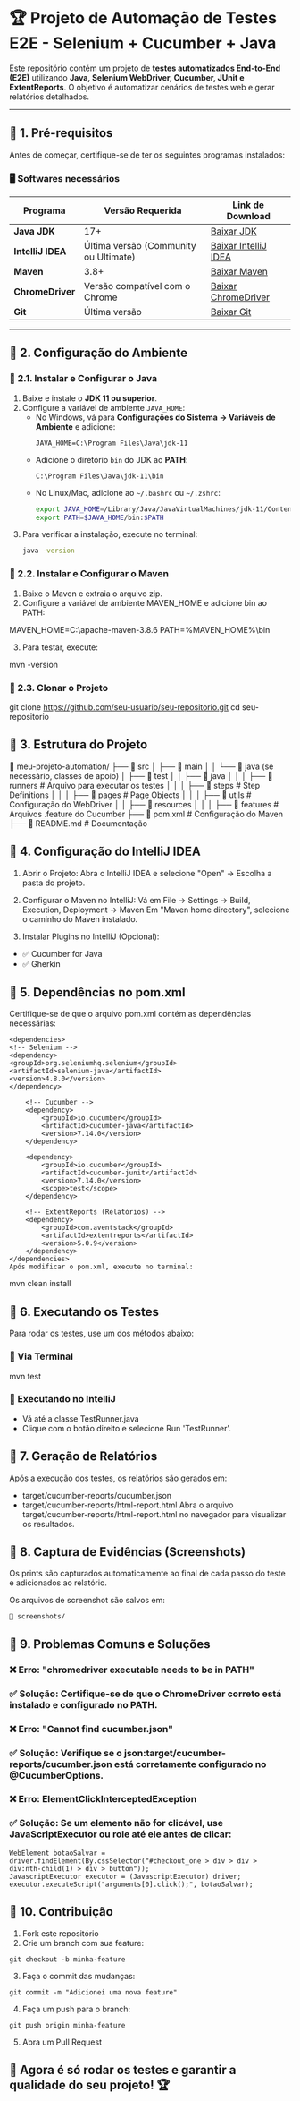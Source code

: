 # 🏆 Projeto de Automação de Testes E2E - Selenium + Cucumber + Java

Este repositório contém um projeto de **testes automatizados End-to-End (E2E)** utilizando **Java, Selenium WebDriver, Cucumber, JUnit e ExtentReports**. O objetivo é automatizar cenários de testes web e gerar relatórios detalhados.

---

## 📌 **1. Pré-requisitos**
Antes de começar, certifique-se de ter os seguintes programas instalados:

### 🖥️ **Softwares necessários**
| Programa         | Versão Requerida       | Link de Download |
|-----------------|----------------------|------------------|
| **Java JDK**    | 17+                   | [Baixar JDK](https://adoptium.net/) |
| **IntelliJ IDEA** | Última versão (Community ou Ultimate) | [Baixar IntelliJ IDEA](https://www.jetbrains.com/idea/download/) |
| **Maven**       | 3.8+                   | [Baixar Maven](https://maven.apache.org/download.cgi) |
| **ChromeDriver** | Versão compatível com o Chrome | [Baixar ChromeDriver](https://chromedriver.chromium.org/downloads) |
| **Git**         | Última versão          | [Baixar Git](https://git-scm.com/downloads) |

---

## 📌 **2. Configuração do Ambiente**
### 🔹 **2.1. Instalar e Configurar o Java**
1. Baixe e instale o **JDK 11 ou superior**.
2. Configure a variável de ambiente `JAVA_HOME`:
    - No Windows, vá para **Configurações do Sistema → Variáveis de Ambiente** e adicione:
      ```
      JAVA_HOME=C:\Program Files\Java\jdk-11
      ```
    - Adicione o diretório `bin` do JDK ao **PATH**:
      ```
      C:\Program Files\Java\jdk-11\bin
      ```
    - No Linux/Mac, adicione ao `~/.bashrc` ou `~/.zshrc`:
      ```sh
      export JAVA_HOME=/Library/Java/JavaVirtualMachines/jdk-11/Contents/Home
      export PATH=$JAVA_HOME/bin:$PATH
      ```
3. Para verificar a instalação, execute no terminal:
   ```sh
   java -version


### 🔹 2.2. Instalar e Configurar o Maven
1. Baixe o Maven e extraia o arquivo zip.
2. Configure a variável de ambiente MAVEN_HOME e adicione bin ao PATH:

MAVEN_HOME=C:\apache-maven-3.8.6
PATH=%MAVEN_HOME%\bin

3. Para testar, execute:

mvn -version

### 🔹 2.3. Clonar o Projeto

git clone https://github.com/seu-usuario/seu-repositorio.git
cd seu-repositorio

## 📌 3. Estrutura do Projeto

📂 meu-projeto-automation/
├── 📂 src
│   ├── 📂 main
│   │   └── 📂 java (se necessário, classes de apoio)
│   ├── 📂 test
│   │   ├── 📂 java
│   │   │   ├── 📂 runners          # Arquivo para executar os testes
│   │   │   ├── 📂 steps            # Step Definitions
│   │   │   ├── 📂 pages            # Page Objects
│   │   │   ├── 📂 utils            # Configuração do WebDriver
│   │   ├── 📂 resources
│   │   │   ├── 📂 features         # Arquivos .feature do Cucumber
├── 📜 pom.xml                      # Configuração do Maven
├── 📜 README.md                    # Documentação

## 📌 4. Configuração do IntelliJ IDEA
1. Abrir o Projeto:
Abra o IntelliJ IDEA e selecione "Open" → Escolha a pasta do projeto.

2. Configurar o Maven no IntelliJ:
Vá em File → Settings → Build, Execution, Deployment → Maven
Em "Maven home directory", selecione o caminho do Maven instalado.

3. Instalar Plugins no IntelliJ (Opcional):

- ✅ Cucumber for Java
- ✅ Gherkin
## 📌 5. Dependências no pom.xml
Certifique-se de que o arquivo pom.xml contém as dependências necessárias:
```
<dependencies>
<!-- Selenium -->
<dependency>
<groupId>org.seleniumhq.selenium</groupId>
<artifactId>selenium-java</artifactId>
<version>4.8.0</version>
</dependency>

    <!-- Cucumber -->
    <dependency>
        <groupId>io.cucumber</groupId>
        <artifactId>cucumber-java</artifactId>
        <version>7.14.0</version>
    </dependency>

    <dependency>
        <groupId>io.cucumber</groupId>
        <artifactId>cucumber-junit</artifactId>
        <version>7.14.0</version>
        <scope>test</scope>
    </dependency>

    <!-- ExtentReports (Relatórios) -->
    <dependency>
        <groupId>com.aventstack</groupId>
        <artifactId>extentreports</artifactId>
        <version>5.0.9</version>
    </dependency>
</dependencies>
Após modificar o pom.xml, execute no terminal:
```

mvn clean install
## 📌 6. Executando os Testes
Para rodar os testes, use um dos métodos abaixo:

### 🔹 Via Terminal

mvn test
### 🔹 Executando no IntelliJ
- Vá até a classe TestRunner.java
- Clique com o botão direito e selecione Run 'TestRunner'.
## 📌 7. Geração de Relatórios
Após a execução dos testes, os relatórios são gerados em:

- target/cucumber-reports/cucumber.json
- target/cucumber-reports/html-report.html
Abra o arquivo target/cucumber-reports/html-report.html no navegador para visualizar os resultados.

## 📌 8. Captura de Evidências (Screenshots)
Os prints são capturados automaticamente ao final de cada passo do teste e adicionados ao relatório.

Os arquivos de screenshot são salvos em:
```
📂 screenshots/
```
## 📌 9. Problemas Comuns e Soluções
### ❌ Erro: "chromedriver executable needs to be in PATH"
### ✅ Solução: Certifique-se de que o ChromeDriver correto está instalado e configurado no PATH.

### ❌ Erro: "Cannot find cucumber.json"
### ✅ Solução: Verifique se o json:target/cucumber-reports/cucumber.json está corretamente configurado no @CucumberOptions.

### ❌ Erro: ElementClickInterceptedException
### ✅ Solução: Se um elemento não for clicável, use JavaScriptExecutor ou role até ele antes de clicar:
```
WebElement botaoSalvar = driver.findElement(By.cssSelector("#checkout_one > div > div > div:nth-child(1) > div > button"));
JavascriptExecutor executor = (JavascriptExecutor) driver;
executor.executeScript("arguments[0].click();", botaoSalvar);
```
## 📌 10. Contribuição
1. Fork este repositório
2. Crie um branch com sua feature:
```
git checkout -b minha-feature
```
3. Faça o commit das mudanças:
```
git commit -m "Adicionei uma nova feature"
```
4. Faça um push para o branch:
```
git push origin minha-feature
```
5. Abra um Pull Request
## 🚀 Agora é só rodar os testes e garantir a qualidade do seu projeto! 🏆
